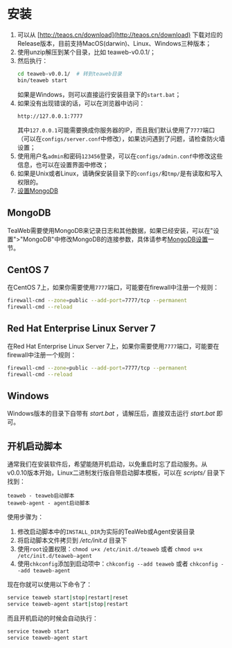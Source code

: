 # 安装
1. 可以从 [http://teaos.cn/download](http://teaos.cn/download) 下载对应的Release版本，目前支持MacOS(darwin)、Linux、Windows三种版本；
2. 使用unzip解压到某个目录，比如 teaweb-v0.0.1/；
3. 然后执行：
    ~~~bash
    cd teaweb-v0.0.1/  # 转到teaweb目录
    bin/teaweb start
    ~~~
    如果是Windows，则可以直接运行安装目录下的`start.bat`；
4. 如果没有出现错误的话，可以在浏览器中访问：
    ~~~
    http://127.0.0.1:7777
    ~~~
    其中`127.0.0.1`可能需要换成你服务器的IP，而且我们默认使用了`7777`端口（可以在`configs/server.conf`中修改），如果访问遇到了问题，请检查防火墙设置；
5. 使用用户名`admin`和密码`123456`登录，可以在`configs/admin.conf`中修改这些信息，也可以在设置界面中修改；
6. 如果是Unix或者Linux，请确保安装目录下的`configs/`和`tmp/`是有读取和写入权限的。
7. [设置MongoDB](#mongodb)

## MongoDB
TeaWeb需要使用MongoDB来记录日志和其他数据，如果已经安装，可以在"设置">"MongoDB"中修改MongoDB的连接参数，具体请参考[MongoDB设置](../settings/MongoDB.md)一节。

## CentOS 7
在CentOS 7上，如果你需要使用`7777`端口，可能要在firewall中注册一个规则：
~~~bash
firewall-cmd --zone=public --add-port=7777/tcp --permanent
firewall-cmd --reload
~~~

## Red Hat Enterprise Linux Server 7
在Red Hat Enterprise Linux Server 7上，如果你需要使用`7777`端口，可能要在firewall中注册一个规则：
~~~bash
firewall-cmd --zone=public --add-port=7777/tcp --permanent
firewall-cmd --reload
~~~

## Windows
Windows版本的目录下自带有 *start.bat* ，请解压后，直接双击运行 *start.bat* 即可。

## 开机启动脚本
通常我们在安装软件后，希望能随开机启动，以免重启时忘了启动服务。从v0.0.10版本开始，Linux二进制发行版自带启动脚本模板，可以在 *scripts/* 目录下找到：
~~~
teaweb - teaweb启动脚本 
teaweb-agent - agent启动脚本
~~~

使用步骤为：
1. 修改启动脚本中的`INSTALL_DIR`为实际的TeaWeb或Agent安装目录
2. 将启动脚本文件拷贝到 */etc/init.d* 目录下
3. 使用`root`设置权限：`chmod u+x /etc/init.d/teaweb` 或者 `chmod u+x /etc/init.d/teaweb-agent`
4. 使用`chkconfig`添加到启动项中：`chkconfig --add teaweb` 或者 `chkconfig --add teaweb-agent`

现在你就可以使用以下命令了：
~~~bash
service teaweb start|stop|restart|reset
service teaweb-agent start|stop|restart
~~~

而且开机启动的时候会自动执行：
~~~bash
service teaweb start
service teaweb-agent start
~~~